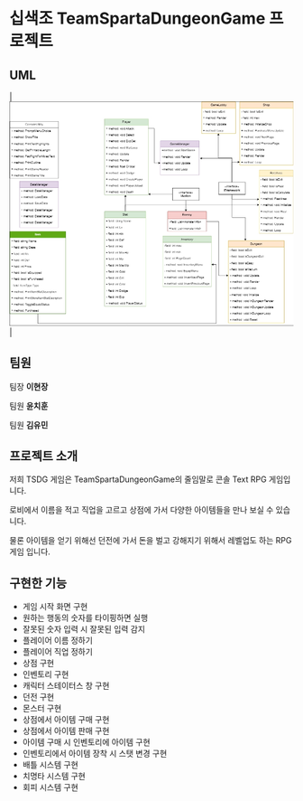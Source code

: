 # 십색조 TeamSpartaDungeonGame 프로젝트

## UML

|![UML](https://github.com/Leehj950/TeamProject1Week/blob/main/UML.jpg)|

## 팀원

  팀장 **이현장**

  팀원 **윤치훈**

  팀원 **김유민**

## 프로젝트 소개

저희 TSDG 게임은 TeamSpartaDungeonGame의 줄임말로 콘솔 Text RPG 게임입니다.

로비에서 이름을 적고 직업을 고르고 상점에 가서 다양한 아이템들을 만나 보실 수 있습니다.

물론 아이템을 얻기 위해선 던전에 가서 돈을 벌고 강해지기 위해서 레벨업도 하는 RPG게임 입니다.

## 구현한 기능

+ 게임 시작 화면 구현
+ 원하는 행동의 숫자를 타이핑하면 실행
+ 잘못된 숫자 입력 시 잘못된 입력 감지
+ 플레이어 이름 정하기
+ 플레이어 직업 정하기
+ 상점 구현
+ 인벤토리 구현
+ 캐릭터 스테이터스 창 구현
+ 던전 구현
+ 몬스터 구현
+ 상점에서 아이템 구매 구현
+ 상점에서 아이템 판매 구현
+ 아이템 구매 시 인벤토리에 아이템 구현
+ 인벤토리에서 아이템 장착 시 스탯 변경 구현
+ 배틀 시스템 구현
+ 치명타 시스템 구현
+ 회피 시스템 구현

